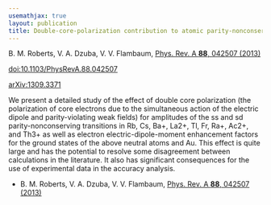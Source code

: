```yaml
---
usemathjax: true
layout: publication
title: Double-core-polarization contribution to atomic parity-nonconservation and electric-dipole-moment calculations
---
```


B. M. Roberts, V. A. Dzuba, V. V. Flambaum, [Phys. Rev. A **88**, 042507 (2013)](http://dx.doi.org/10.1103/PhysRevA.88.042507)

[doi:10.1103/PhysRevA.88.042507](http://dx.doi.org/10.1103/PhysRevA.88.042507)

[arXiv:1309.3371](http://arxiv.org/abs/1309.3371)

We present a detailed study of the effect of double core polarization (the polarization of core electrons due to the simultaneous action of the electric dipole and parity-violating weak fields) for amplitudes of the ss and sd parity-nonconserving transitions in Rb, Cs, Ba+, La2+, Tl, Fr, Ra+, Ac2+, and Th3+ as well as electron electric-dipole-moment enhancement factors for the ground states of the above neutral atoms and Au. This effect is quite large and has the potential to resolve some disagreement between calculations in the literature. It also has significant consequences for the use of experimental data in the accuracy analysis.

 * B. M. Roberts, V. A. Dzuba, V. V. Flambaum, [Phys. Rev. A **88**, 042507 (2013)](http://dx.doi.org/10.1103/PhysRevA.88.042507)
